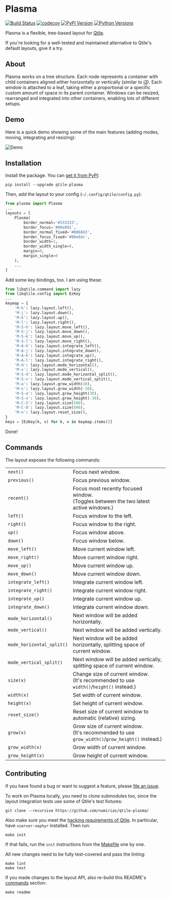 # Plasma

[![Build Status](https://travis-ci.org/numirias/qtile-plasma.svg?branch=master)](https://travis-ci.org/numirias/qtile-plasma)
[![codecov](https://codecov.io/gh/numirias/qtile-plasma/branch/master/graph/badge.svg)](https://codecov.io/gh/numirias/qtile-plasma)
[![PyPI Version](https://img.shields.io/pypi/v/qtile-plasma.svg)](https://pypi.python.org/pypi/qtile-plasma)
[![Python Versions](https://img.shields.io/pypi/pyversions/qtile-plasma.svg)](https://pypi.python.org/pypi/qtile-plasma)

Plasma is a flexible, tree-based layout for [Qtile](https://github.com/qtile/qtile/).

If you're looking for a well-tested and maintained alternative to Qtile's default layouts, give it a try.

## About

Plasma works on a tree structure. Each node represents a container with child containers aligned either horizontally or vertically (similar to [i3](https://i3wm.org/)). Each window is attached to a leaf, taking either a proportional or a specific custom amount of space in its parent container. Windows can be resized, rearranged and integrated into other containers, enabling lots of different setups.

## Demo

Here is a quick demo showing some of the main features (adding modes, moving, integrating and resizing):

![Demo](https://i.imgur.com/N3CMonP.gif)

## Installation

Install the package. You can [get it from PyPI](https://pypi.python.org/pypi/qtile-plasma/):

```
pip install --upgrade qtile-plasma
```

Then, add the layout to your config (`~/.config/qtile/config.py`):

```python
from plasma import Plasma
...
layouts = [
    Plasma(
        border_normal='#333333',
        border_focus='#00e891',
        border_normal_fixed='#006863',
        border_focus_fixed='#00e8dc',
        border_width=1,
        border_width_single=0,
        margin=0,
        margin_single=0
    ),
    ...
]
```

Add some key bindings, too. I am using these:

```python
from libqtile.command import lazy
from libqtile.config import EzKey
...
keymap = {
    'M-h': lazy.layout.left(),
    'M-j': lazy.layout.down(),
    'M-k': lazy.layout.up(),
    'M-l': lazy.layout.right(),
    'M-S-h': lazy.layout.move_left(),
    'M-S-j': lazy.layout.move_down(),
    'M-S-k': lazy.layout.move_up(),
    'M-S-l': lazy.layout.move_right(),
    'M-A-h': lazy.layout.integrate_left(),
    'M-A-j': lazy.layout.integrate_down(),
    'M-A-k': lazy.layout.integrate_up(),
    'M-A-l': lazy.layout.integrate_right(),
    'M-d': lazy.layout.mode_horizontal(),
    'M-v': lazy.layout.mode_vertical(),
    'M-S-d': lazy.layout.mode_horizontal_split(),
    'M-S-v': lazy.layout.mode_vertical_split(),
    'M-a': lazy.layout.grow_width(30),
    'M-x': lazy.layout.grow_width(-30),
    'M-S-a': lazy.layout.grow_height(30),
    'M-S-x': lazy.layout.grow_height(-30),
    'M-C-5': lazy.layout.size(500),
    'M-C-8': lazy.layout.size(800),
    'M-n': lazy.layout.reset_size(),
}
keys = [EzKey(k, v) for k, v in keymap.items()]
```

Done!

## Commands

The layout exposes the following commands:

<!--commands-start-->
<table>
  <tr>
    <td><code>next()</code></td>
    <td>Focus next window.</td>
  </tr>
  <tr>
    <td><code>previous()</code></td>
    <td>Focus previous window.</td>
  </tr>
  <tr>
    <td><code>recent()</code></td>
    <td>Focus most recently focused window.<br>
(Toggles between the two latest active windows.)</td>
  </tr>
  <tr>
    <td><code>left()</code></td>
    <td>Focus window to the left.</td>
  </tr>
  <tr>
    <td><code>right()</code></td>
    <td>Focus window to the right.</td>
  </tr>
  <tr>
    <td><code>up()</code></td>
    <td>Focus window above.</td>
  </tr>
  <tr>
    <td><code>down()</code></td>
    <td>Focus window below.</td>
  </tr>
  <tr>
    <td><code>move_left()</code></td>
    <td>Move current window left.</td>
  </tr>
  <tr>
    <td><code>move_right()</code></td>
    <td>Move current window right.</td>
  </tr>
  <tr>
    <td><code>move_up()</code></td>
    <td>Move current window up.</td>
  </tr>
  <tr>
    <td><code>move_down()</code></td>
    <td>Move current window down.</td>
  </tr>
  <tr>
    <td><code>integrate_left()</code></td>
    <td>Integrate current window left.</td>
  </tr>
  <tr>
    <td><code>integrate_right()</code></td>
    <td>Integrate current window right.</td>
  </tr>
  <tr>
    <td><code>integrate_up()</code></td>
    <td>Integrate current window up.</td>
  </tr>
  <tr>
    <td><code>integrate_down()</code></td>
    <td>Integrate current window down.</td>
  </tr>
  <tr>
    <td><code>mode_horizontal()</code></td>
    <td>Next window will be added horizontally.</td>
  </tr>
  <tr>
    <td><code>mode_vertical()</code></td>
    <td>Next window will be added vertically.</td>
  </tr>
  <tr>
    <td><code>mode_horizontal_split()</code></td>
    <td>Next window will be added horizontally, splitting space of current
window.</td>
  </tr>
  <tr>
    <td><code>mode_vertical_split()</code></td>
    <td>Next window will be added vertically, splitting space of current
window.</td>
  </tr>
  <tr>
    <td><code>size(x)</code></td>
    <td>Change size of current window.<br>
(It's recommended to use <code>width()</code>/<code>height()</code> instead.)</td>
  </tr>
  <tr>
    <td><code>width(x)</code></td>
    <td>Set width of current window.</td>
  </tr>
  <tr>
    <td><code>height(x)</code></td>
    <td>Set height of current window.</td>
  </tr>
  <tr>
    <td><code>reset_size()</code></td>
    <td>Reset size of current window to automatic (relative) sizing.</td>
  </tr>
  <tr>
    <td><code>grow(x)</code></td>
    <td>Grow size of current window.<br>
(It's recommended to use <code>grow_width()</code>/<code>grow_height()</code> instead.)</td>
  </tr>
  <tr>
    <td><code>grow_width(x)</code></td>
    <td>Grow width of current window.</td>
  </tr>
  <tr>
    <td><code>grow_height(x)</code></td>
    <td>Grow height of current window.</td>
  </tr>
</table>
<!--commands-end-->

## Contributing

If you have found a bug or want to suggest a feature, please [file an issue](https://github.com/numirias/qtile-plasma/issues/new).


To work on Plasma locally, you need to clone submodules too, since the layout integration tests use some of Qtile's test fixtures:

```
git clone --recursive https://github.com/numirias/qtile-plasma/
```

Also make sure you meet the [hacking requirements of Qtile](http://docs.qtile.org/en/latest/manual/hacking.html). In particular, have `xserver-xephyr` installed. Then run:

```
make init
```

If that fails, run the `init` instructions from the [Makefile](https://github.com/numirias/qtile-plasma/blob/master/Makefile) one by one.

All new changes need to be fully test-covered and pass the linting:

```
make lint
make test
```

If you made changes to the layout API, also re-build this README's [commands](#commands) section:

```
make readme
```
